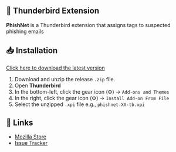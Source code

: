 ## 🔌 Thunderbird Extension

**PhishNet** is a Thunderbird extension that assigns tags to suspected phishing emails

## 📥 Installation

[Click here to download the latest version](https://github.com/Tesdv/phishnet_extension/releases/latest)

1. Download and unzip the release `.zip` file.
2. Open **Thunderbird**
3. In the bottom-left, click the gear icon (⚙️) → `Add-ons and Themes`
4. In the right, click the gear icon (⚙️) → `Install Add-on From File`
5. Select the unzipped `.xpi` file e.g., `phishnet-XX-tb.xpi`

## 🔗 Links

- [Mozilla Store](https://addons.thunderbird.net/en-Us/thunderbird/addon/phishnet/)
- [Issue Tracker](https://github.com/Tesdv/phishnet_extension/issues)